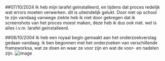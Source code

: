 ##07/10/2024
Ik heb mijn larafel geinstalleerd, en tijdens dat proces redelijk wat errors moeten verwerken. dit is uiteindelijk gelukt. Door niet op school te zijn vandaag vanwege ziekte heb ik niet door gekregen dat ik screenshots van het proces moest maken, deze heb ik dus ook niet. wel is alles i.v.m. larafel geinstalleerd.


##08/10/2004
Ik heb een royaal begin gemaakt aan het onderzoekverslag gedaan vandaag. ik ben begonnen met het onderzoeken van verschillende frameworksa, wat ze doen en waar ze voor zijn en wat de voor- en nadelen zijn. ![image](https://github.com/user-attachments/assets/b4d8c2c3-575c-4783-9d7f-2aa599e0ce6b)

